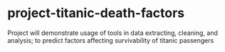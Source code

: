 # project-titanic-death-factors
Project will demonstrate usage of tools in data extracting, cleaning, and analysis; to predict factors affecting survivability of titanic passengers
